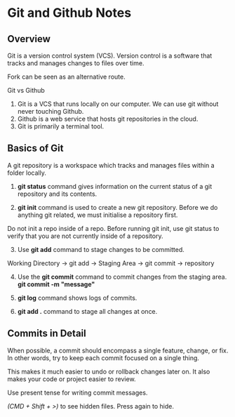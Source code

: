 # Git and Github Notes

## Overview
Git is a version control system (VCS).
Version control is a software that tracks and manages changes to files over time.

Fork can be seen as an alternative route.

Git vs Github
1. Git is a VCS that runs locally on our computer. We can use git without never touching Github.
2. Github is a web service that hosts git repositories in the cloud.
3. Git is primarily a terminal tool.


## Basics of Git
A git repository is a workspace which tracks and manages files within a folder locally.

1. **git status** command gives information on the current status of a git repository and its contents.

2. **git init** command is used to create a new git repository. Before we do anything git related,
we must initialise a repository first.

Do not init a repo inside of a repo.
Before running git init, use git status to verify that you are not currently inside of a repository.

3. Use **git add** command to stage changes to be committed.

Working Directory -> git add -> Staging Area ->
git commit -> repository

4. Use the **git commit** command to commit changes from the staging area.
**git commit -m "message"**

5. **git log** command shows logs of commits.

6. **git add .** command to stage all changes at once.


## Commits in Detail
When possible, a commit should encompass a single feature, change, or fix. In other words,
try to keep each commit focused on a single thing.

This makes it much easier to undo or rollback changes later on. It also makes your code
or project easier to review.

Use present tense for writing commit messages.

*(CMD + Shift + >)* to see hidden files. Press again to hide.
